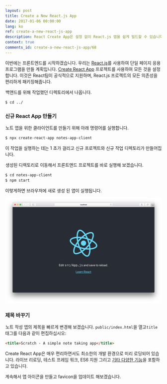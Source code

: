 ```yaml
---
layout: post
title: Create a New React.js App
date: 2017-01-06 00:00:00
lang: ko 
ref: create-a-new-react-js-app
description: React Create App은 설정 없이 React.js 앱을 쉽게 빌드할 수 있습니다. NPM 패키지를 사용하여 Create React App CLI를 설치하고 명령을 사용하여 새로운 React.js 프로젝트를 시작합니다. 
context: true
comments_id: create-a-new-react-js-app/68
---
```


이번에는 프론트엔드를 시작하겠습니다. 우리는 [React.js](https://facebook.github.io/react/)를 사용하여 단일 페이지 응용 프로그램을 만들 계획입니다. [Create React App](https://github.com/facebookincubator/create-react-app) 프로젝트를 사용하여 모든 것을 설정합니다. 이것은 React팀이 공식적으로 지원하며, React.js 프로젝트의 모든 의존성을 편리하게 패키징해줍니다.

<img class="code-marker" src="/assets/s.png" />백앤드를 위해 작업했던 디렉토리에서 나옵니다.

``` bash
$ cd ../
```

### 신규 React App 만들기

<img class="code-marker" src="/assets/s.png" />노트 앱을 위한 클라이언트를 만들기 위해 아래 명령어를 실행합니다.

``` bash
$ npx create-react-app notes-app-client
```

이 작업을 실행하는 데는 1 초가 걸리고 신규 프로젝트와 신규 작업 디렉토리가 만들어집니다.

<img class="code-marker" src="/assets/s.png" />생성된 디렉토리로 이동해서 프론트앤드 프로젝트를 바로 실행해 보겠습니다.

``` bash
$ cd notes-app-client
$ npm start
```

이렇게하면 브라우저에 새로 생성 된 앱이 실행됩니다.

![신규 Create React App 화면](/assets/new-create-react-app.png)

### 제목 바꾸기

<img class="code-marker" src="/assets/s.png" />노트 작성 앱의 제목을 빠르게 변경해 보겠습니다. `public/index.html`을 열고`title` 태그를 다음과 같이 편집하십시오:

``` html
<title>Scratch - A simple note taking app</title>
```

Create React App은 매우 편리하면서도 최소한의 개발 환경으로 미리 로딩되어 있습니다. 라이브 리로딩, 테스트 프레임 워크, ES6 지원 그리고 [기타 다양한 기능](https://github.com/facebookincubator/create-react-app#why-use-this)을 포함하고 있습니다. 

계속해서 앱 아이콘을 만들고 favicon을 업데이트 해보겠습니다.

